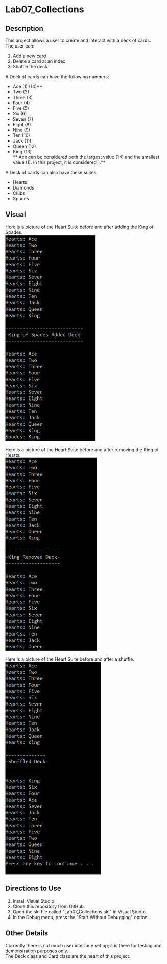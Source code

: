 # Lab07_Collections

## Description
This project allows a user to create and interact with a deck of cards.  
The user can:  
1. Add a new card  
2. Delete a card at an index  
3. Shuffle the deck  

A Deck of cards can have the following numbers:  
 * Ace (1) (14)**  
 * Two (2)  
 * Three (3)  
 * Four (4)  
 * Five (5)  
 * Six (6)  
 * Seven (7)  
 * Eight (8)  
 * Nine (9)  
 * Ten (10)  
 * Jack (11)  
 * Queen (12)  
 * King (13)  
** Ace can be considered both the largest value (14) and the smallest value (1). In this project, it is considered 1.**

A Deck of cards can also have these suites:  
 * Hearts  
 * Diamonds  
 * Clubs  
 * Spades  

## Visual
Here is a picture of the Heart Suite before and after adding the King of Spades.  
![Adding in Action](add.PNG)  

Here is a picture of the Heart Suite before and after removing the King of Hearts.  
![Removing in Action](remove.PNG)  

Here is a picture of the Heart Suite before and after a shuffle.  
![Shuffling in Action](shuffle.PNG)  


## Directions to Use  
1. Install Visual Studio  
2. Clone this repository from GitHub.  
3. Open the sln file called "Lab07_Collections.sln" in Visual Studio.  
4. In the Debug menu, press the "Start Without Debugging" option.  

## Other Details
Currently there is not much user interface set up; it is there for testing and demonstration purposes only.  
The Deck class and Card class are the heart of this project.  